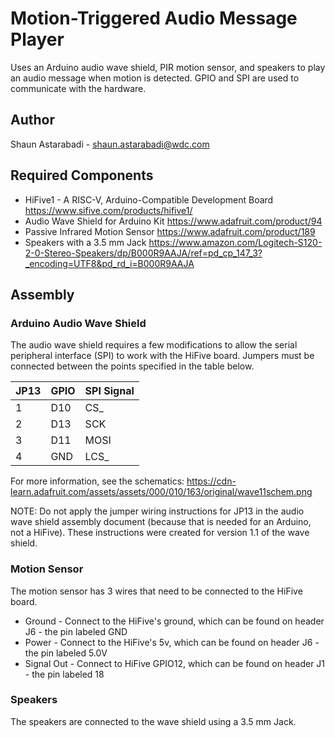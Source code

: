# Motion-Triggered Audio Message Player
Uses an Arduino audio wave shield, PIR motion sensor, and speakers to play an audio message when motion is detected.  GPIO and SPI are used to communicate with the hardware.

## Author
Shaun Astarabadi - shaun.astarabadi@wdc.com

## Required Components
* HiFive1 - A RISC-V, Arduino-Compatible Development Board
  https://www.sifive.com/products/hifive1/
* Audio Wave Shield for Arduino Kit
  https://www.adafruit.com/product/94
* Passive Infrared Motion Sensor
  https://www.adafruit.com/product/189
* Speakers with a 3.5 mm Jack
  https://www.amazon.com/Logitech-S120-2-0-Stereo-Speakers/dp/B000R9AAJA/ref=pd_cp_147_3?_encoding=UTF8&pd_rd_i=B000R9AAJA
  
## Assembly
  
### Arduino Audio Wave Shield
The audio wave shield requires a few modifications to allow the serial peripheral interface (SPI) to work with the HiFive board.  Jumpers must be connected between the points specified in the table below.

| JP13 | GPIO | SPI Signal |
| -----| -----| ---------- |
|   1  | D10  |    CS_     |
|   2  | D13  |    SCK     |
|   3  | D11  |    MOSI    |
|   4  | GND  |    LCS_    |

For more information, see the schematics: https://cdn-learn.adafruit.com/assets/assets/000/010/163/original/wave11schem.png

NOTE: Do not apply the jumper wiring instructions for JP13 in the audio wave shield assembly document (because that is needed for an Arduino, not a HiFive).  These instructions were created for version 1.1 of the wave shield.

### Motion Sensor
The motion sensor has 3 wires that need to be connected to the HiFive board.  
* Ground - Connect to the HiFive's ground, which can be found on header J6 - the pin labeled GND
* Power - Connect to the HiFive's 5v, which can be found on header J6 - the pin labeled 5.0V
* Signal Out - Connect to HiFive GPIO12, which can be found on header J1 - the pin labeled 18
  
### Speakers
The speakers are connected to the wave shield using a 3.5 mm Jack.
